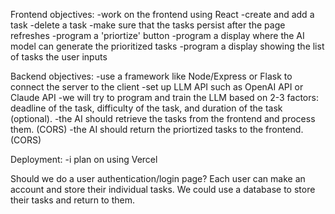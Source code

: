 Frontend objectives:
-work on the frontend using React
-create and add a task
-delete a task
-make sure that the tasks persist after the page refreshes
-program a 'priortize' button
-program a display where the AI model can generate the prioritized tasks
-program a display showing the list of tasks the user inputs

Backend objectives:
-use a framework like Node/Express or Flask to connect the server to the client
-set up LLM API such as OpenAI API or Claude API
-we will try to program and train the LLM based on 2-3 factors: deadline of the task, difficulty of the task, and duration of the task (optional).
-the AI should retrieve the tasks from the frontend and process them. (CORS)
-the AI should return the priortized tasks to the frontend. (CORS)

Deployment:
-i plan on using Vercel

Should we do a user authentication/login page?
Each user can make an account and store their individual tasks.
We could use a database to store their tasks and return to them.